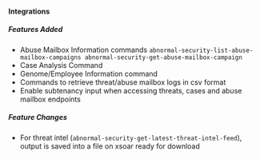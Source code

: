 
#### Integrations
##### Features Added
- Abuse Mailbox Information commands `abnormal-security-list-abuse-mailbox-campaigns abnormal-security-get-abuse-mailbox-campaign`
- Case Analysis Command 
- Genome/Employee Information command
- Commands to retrieve threat/abuse mailbox logs in csv format
- Enable subtenancy input when accessing threats, cases and abuse mailbox endpoints

##### Feature Changes
- For threat intel (`abnormal-security-get-latest-threat-intel-feed`), output is saved into a file on xsoar ready for download

